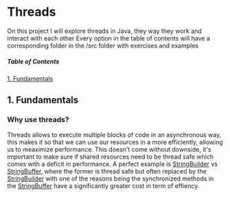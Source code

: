 # Threads

On this project I will explore threads in Java, they way they work and interact with each other
Every option in the table of contents will have a corresponding folder in the /src folder with exercises and examples

##### Table of Contents  
[1. Fundamentals](#fundamentals)  

<a name="fundamentals"/>

## 1. Fundamentals

### Why use threads?

Threads allows to execute multiple blocks of code in an asynchronous way, this makes it so that we can use our resources in a more efficiently, allowing us to meaximize performance. This doesn't come without downside, it's important to make sure if shared resources need to be thread safe which comes with a deficit in performance. A perfect example is [StringBuilder](https://docs.oracle.com/javase/7/docs/api/java/lang/StringBuilder.html) vs [StringBuffer](https://docs.oracle.com/javase/7/docs/api/java/lang/StringBuffer.html), where the former is thread safe but often replaced by the [StringBuilder](https://docs.oracle.com/javase/7/docs/api/java/lang/StringBuilder.html) with one of the reasons being the synchronized methods in the [StringBuffer](https://docs.oracle.com/javase/7/docs/api/java/lang/StringBuffer.html) have a significantly greater cost in term of effiency.

